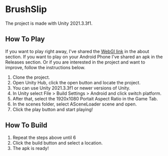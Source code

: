 # BrushSlip

The project is made with Unity 2021.3.3f1. 

## How To Play
If you want to play right away, I've shared the [WebGl link](https://metinyildiran.itch.io/brush-slip) in the about section. If you want to play on your Android Phone I've shared an apk in the Releases section. Or if you are interested in the project and want to improve, follow the instructions below.

1. Clone the project.
2. Open Unity Hub, click the open button and locate the project.
3. You can use Unity 2021.3.3f1 or newer versions of Unity.
4. In Unity select File > Build Settings > Android and click switch platform.
5. After that, select the 1920x1080 Portait Aspect Ratio in the Game Tab.
6. In the scenes folder, select ASceneLoader scene and open.
7. Click the play button and start playing!

## How To Build
1. Repeat the steps above until 6
2. Click the build button and select a location.
3. The apk is ready!

